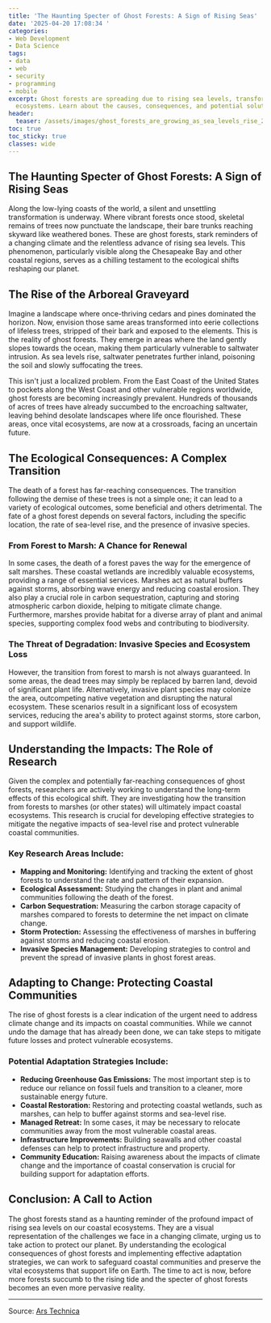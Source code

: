 ```yaml
---
title: 'The Haunting Specter of Ghost Forests: A Sign of Rising Seas'
date: '2025-04-20 17:08:34 '
categories:
- Web Development
- Data Science
tags:
- data
- web
- security
- programming
- mobile
excerpt: Ghost forests are spreading due to rising sea levels, transforming coastal
  ecosystems. Learn about the causes, consequences, and potential solutions.
header:
  teaser: /assets/images/ghost_forests_are_growing_as_sea_levels_rise_20250420170832.jpg
toc: true
toc_sticky: true
classes: wide
---
```


## The Haunting Specter of Ghost Forests: A Sign of Rising Seas

Along the low-lying coasts of the world, a silent and unsettling transformation is underway. Where vibrant forests once stood, skeletal remains of trees now punctuate the landscape, their bare trunks reaching skyward like weathered bones. These are ghost forests, stark reminders of a changing climate and the relentless advance of rising sea levels. This phenomenon, particularly visible along the Chesapeake Bay and other coastal regions, serves as a chilling testament to the ecological shifts reshaping our planet.

## The Rise of the Arboreal Graveyard

Imagine a landscape where once-thriving cedars and pines dominated the horizon. Now, envision those same areas transformed into eerie collections of lifeless trees, stripped of their bark and exposed to the elements. This is the reality of ghost forests. They emerge in areas where the land gently slopes towards the ocean, making them particularly vulnerable to saltwater intrusion. As sea levels rise, saltwater penetrates further inland, poisoning the soil and slowly suffocating the trees.

This isn't just a localized problem. From the East Coast of the United States to pockets along the West Coast and other vulnerable regions worldwide, ghost forests are becoming increasingly prevalent. Hundreds of thousands of acres of trees have already succumbed to the encroaching saltwater, leaving behind desolate landscapes where life once flourished. These areas, once vital ecosystems, are now at a crossroads, facing an uncertain future.

## The Ecological Consequences: A Complex Transition

The death of a forest has far-reaching consequences. The transition following the demise of these trees is not a simple one; it can lead to a variety of ecological outcomes, some beneficial and others detrimental. The fate of a ghost forest depends on several factors, including the specific location, the rate of sea-level rise, and the presence of invasive species.

### From Forest to Marsh: A Chance for Renewal

In some cases, the death of a forest paves the way for the emergence of salt marshes. These coastal wetlands are incredibly valuable ecosystems, providing a range of essential services. Marshes act as natural buffers against storms, absorbing wave energy and reducing coastal erosion. They also play a crucial role in carbon sequestration, capturing and storing atmospheric carbon dioxide, helping to mitigate climate change. Furthermore, marshes provide habitat for a diverse array of plant and animal species, supporting complex food webs and contributing to biodiversity.

### The Threat of Degradation: Invasive Species and Ecosystem Loss

However, the transition from forest to marsh is not always guaranteed. In some areas, the dead trees may simply be replaced by barren land, devoid of significant plant life. Alternatively, invasive plant species may colonize the area, outcompeting native vegetation and disrupting the natural ecosystem. These scenarios result in a significant loss of ecosystem services, reducing the area's ability to protect against storms, store carbon, and support wildlife.

## Understanding the Impacts: The Role of Research

Given the complex and potentially far-reaching consequences of ghost forests, researchers are actively working to understand the long-term effects of this ecological shift. They are investigating how the transition from forests to marshes (or other states) will ultimately impact coastal ecosystems. This research is crucial for developing effective strategies to mitigate the negative impacts of sea-level rise and protect vulnerable coastal communities.

### Key Research Areas Include:

*   **Mapping and Monitoring:** Identifying and tracking the extent of ghost forests to understand the rate and pattern of their expansion.
*   **Ecological Assessment:** Studying the changes in plant and animal communities following the death of the forest.
*   **Carbon Sequestration:** Measuring the carbon storage capacity of marshes compared to forests to determine the net impact on climate change.
*   **Storm Protection:** Assessing the effectiveness of marshes in buffering against storms and reducing coastal erosion.
*   **Invasive Species Management:** Developing strategies to control and prevent the spread of invasive plants in ghost forest areas.

## Adapting to Change: Protecting Coastal Communities

The rise of ghost forests is a clear indication of the urgent need to address climate change and its impacts on coastal communities. While we cannot undo the damage that has already been done, we can take steps to mitigate future losses and protect vulnerable ecosystems.

### Potential Adaptation Strategies Include:

*   **Reducing Greenhouse Gas Emissions:** The most important step is to reduce our reliance on fossil fuels and transition to a cleaner, more sustainable energy future.
*   **Coastal Restoration:** Restoring and protecting coastal wetlands, such as marshes, can help to buffer against storms and sea-level rise.
*   **Managed Retreat:** In some cases, it may be necessary to relocate communities away from the most vulnerable coastal areas.
*   **Infrastructure Improvements:** Building seawalls and other coastal defenses can help to protect infrastructure and property.
*   **Community Education:** Raising awareness about the impacts of climate change and the importance of coastal conservation is crucial for building support for adaptation efforts.

## Conclusion: A Call to Action

The ghost forests stand as a haunting reminder of the profound impact of rising sea levels on our coastal ecosystems. They are a visual representation of the challenges we face in a changing climate, urging us to take action to protect our planet. By understanding the ecological consequences of ghost forests and implementing effective adaptation strategies, we can work to safeguard coastal communities and preserve the vital ecosystems that support life on Earth. The time to act is now, before more forests succumb to the rising tide and the specter of ghost forests becomes an even more pervasive reality.

---

Source: [Ars Technica ](https://arstechnica.com/science/2025/04/ghost-forests-are-growing-as-sea-levels-rise/)